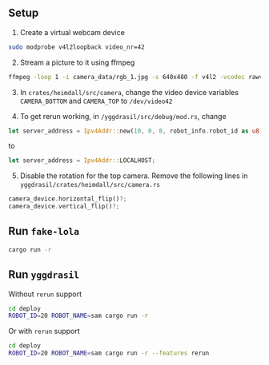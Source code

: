 ## Setup

1. Create a virtual webcam device

```bash
sudo modprobe v4l2loopback video_nr=42
```

2. Stream a picture to it using ffmpeg

```bash
ffmpeg -loop 1 -i camera_data/rgb_1.jpg -s 640x480 -f v4l2 -vcodec rawvideo -pix_fmt yuyv422 /dev/video42
```

3. In `crates/heimdall/src/camera`, change the video device variables `CAMERA_BOTTOM` and `CAMERA_TOP` to `/dev/video42`

4. To get rerun working, in `/yggdrasil/src/debug/mod.rs`, change

```rust
let server_address = Ipv4Addr::new(10, 0, 8, robot_info.robot_id as u8);
```

to

```rust
let server_address = Ipv4Addr::LOCALHOST;
```

5. Disable the rotation for the top camera. Remove the following lines in `yggdrasil/crates/heimdall/src/camera.rs`

```rust
camera_device.horizontal_flip()?;
camera_device.vertical_flip()?;
```


## Run `fake-lola`

```bash
cargo run -r
```

## Run `yggdrasil`
Without `rerun` support
```bash
cd deploy
ROBOT_ID=20 ROBOT_NAME=sam cargo run -r
```
Or with `rerun` support
```bash
cd deploy
ROBOT_ID=20 ROBOT_NAME=sam cargo run -r --features rerun
```
